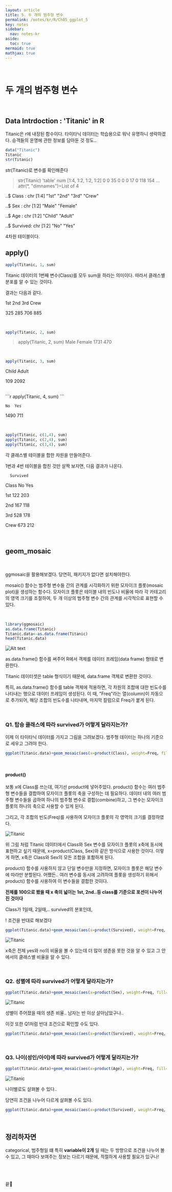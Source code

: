 ```yaml
---
layout: article
title: 5. 두 개의 범주형 변수
permalink: /notes/kr/R/Ch05_ggplot_5
key: notes
sidebar:
  nav: notes-kr
aside:
  toc: true
mermaid: true
mathjax: true
---
```


<br>

# 두 개의 범주형 변수


<br>


## Data Intrdoction : 'Titanic' in R


Titanic은 r에 내장된 함수이다. 타이타닉 데이터는 학습용으로 워낙 유명하니 생략하겠다. 승객들의 운명에 관한 정보를 담아둔 것 정도..


```r
data("Titanic")
Titanic
str(Titanic)
```

str(Titanic)로 변수를 확인해준다


> str(Titanic)
 'table' num [1:4, 1:2, 1:2, 1:2] 0 0 35 0 0 0 17 0 118 154 ...
  attr(*, "dimnames")=List of 4
 
  ..$ Class   : chr [1:4] "1st" "2nd" "3rd" "Crew"
 
  ..$ Sex     : chr [1:2] "Male" "Female"

  ..$ Age     : chr [1:2] "Child" "Adult"

  ..$ Survived: chr [1:2] "No" "Yes"



4차원 테이블이다. 

## apply()

```r
apply(Titanic, 1, sum)
```
Titanic 데이터의 1번째 변수(Class)를 모두 sum을 하라는 의미이다. 따라서 클래스별 분포를 알 수 있는 것이다.


결과는 다음과 같다.

 1st  2nd  3rd Crew 

 325  285  706  885 


<br>

```r
apply(Titanic, 2, sum)
```
> apply(Titanic, 2, sum)
  Male Female 
  1731    470 


<br>

```r
apply(Titanic, 3, sum)
```
Child Adult 

  109  2092


<br>
```r
apply(Titanic, 4, sum)
```

    No  Yes 

1490  711


<br>

```r
apply(Titanic, c(1,4), sum)
apply(Titanic, c(2,4), sum)
apply(Titanic, c(3,4), sum)
```


각 클래스별 테이블을 합한 차원을 만들어준다. 


1번과 4번 테이블을 합친 것만 살짝 보자면, 다음 결과가 나온다.


      Survived

Class   No Yes

  1st  122 203

  2nd  167 118

  3rd  528 178

  Crew 673 212

<br>


## geom_mosaic

<br>

ggmosaic을 활용해보겠다. 당연히, 패키지가 없다면 설치해야한다.

mosaic() 함수는 범주형 변수들 간의 관계를 시각화하기 위한 모자이크 플롯(mosaic plot)을 생성하는 함수다. 모자이크 플롯은 테이블 내의 빈도나 비율에 따라 각 카테고리의 영역 크기를 조절하여, 두 개 이상의 범주형 변수 간의 관계를 시각적으로 표현할 수 있다.


<br>

```r
library(ggmosaic)
as.data.frame(Titanic)
Titanic.data<-as.data.frame(Titanic)
head(Titanic.data)
```

![Alt text](img/ggplot_39.png)



as.data.frame() 함수를 써주어 R에서 객체를 데이터 프레임(data frame) 형태로 변환한다.


Titanic 데이터셋은 table 형식이기 때문에, data.frame 객체로 변환한 것이다. 


특히, as.data.frame() 함수를 table 객체에 적용하면, 각 차원의 조합에 대한 빈도수를 나타내는 행으로 데이터 프레임이 생성된다. 이 때, "Freq"라는 열(column)이 자동으로 추가되어, 해당 조합의 빈도수를 나타내며, 마지막 칼럼으로 Freq가 붙게 된다.



<br>

### Q1. 탑승 클래스에 따라 survived가 어떻게 달라지는가?


이제 이 타이타닉 데이터를 가지고 그림을 그려보겠다. 범주형 데이터는 하나의 기준으로 세우고 그려야 한다.

```r
ggplot(Titanic.data)+geom_mosaic(aes(x=product(Class), weight=Freq, fill=Survived))
```


<br>

#### product()

보통 x에 Class를 쓰는데, 여기선 product에 넣어주었다. product() 함수는 여러 범주형 변수들을 결합하여 모자이크 플롯의 축을 구성하는 데 필요하다. 데이터 내의 여러 범주형 변수들을 곱하여 하나의 범주형 변수로 결합(combine)하고, 그 변수는 모자이크 플롯의 하나의 축으로 사용할 수 있게 된다.


그리고, 각 조합의 빈도(Freq)를 사용하여 모자이크 플롯의 각 영역의 크기를 결정하였다.


![Titanic](img/ggplot_40.png)

위 그림 처럼 Titanic 데이터에서 Class와 Sex 변수를 모자이크 플롯의 x축에 동시에 표현하고 싶기 때문에, x=product(Class, Sex)와 같은 방식으로 사용한 것이다. 이렇게 하면, x축은 Class와 Sex의 모든 조합을 포함하게 된다.

product() 함수를 사용하지 않고 단일 변수만을 지정하면, 모자이크 플롯은 해당 변수에 따라만 분할된다. 어쨌든.. 여러 변수를 동시에 고려하여 플롯을 생성하기 위해서 product() 함수를 사용하여 이 변수들을 결합한 것이다.


**전체를 100으로 봤을 때 x 축의 넓이는 1st, 2nd..등 class를 기준으로 포션이 나누어 진 것이다**


Class가 1일때, 2일때,.. survived의 분포인데,





! 조건을 반대로 해보겠다


```r
ggplot(Titanic.data)+geom_mosaic(aes(x=product(Survived), weight=Freq, fill=Class))
```

![Titanic](img/ggplot_41.png)


x축은 전체 yes와 no의 비율을 볼 수 있는데 더 많이 생존을 못한 것을 알 수 있고 그 안에서의 클래스별 비율을 알 수 있다. 


<br>

### Q2. 성별에 따라 survived가 어떻게 달라지는가?


```r
ggplot(Titanic.data)+geom_mosaic(aes(x=product(Sex), weight=Freq, fill=Survived))
```
![Titanic](img/ggplot_42.png)

성별이 주어졌을 때의 생존 비율.. 남자는 반 이상 살아남았구나..



이것 또한 Q1처럼 반대 조건으로 확인할 수도 있다.

```r
ggplot(Titanic.data)+geom_mosaic(aes(x=product(Survived), weight=Freq, fill=Sex))
```


<br>

### Q3. 나이(성인/아이)에 따라 survived가 어떻게 달라지는가?

```r
ggplot(Titanic.data)+geom_mosaic(aes(x=product(Age), weight=Freq, fill=Survived))
```
![Titanic](img/ggplot_43.png)


나이별로도 살펴볼 수 있다..


당연히 조건을 나누어 다르게 살펴볼 수도 있다.


```r
ggplot(Titanic.data)+geom_mosaic(aes(x=product(Survived), weight=Freq, fill=Age))
```

<br>


## 정리하자면


categorical, 범주형일 떄 특히 **variable이 2개** 일 때는 두 방향으로 조건을 나누어 볼 수 있고, 그 때마다 보여주는 정보는 다르기 때문에, 적절하게 사용할 필요가 있구나!




<br><br><br>
끝🙂
<br><br><br>